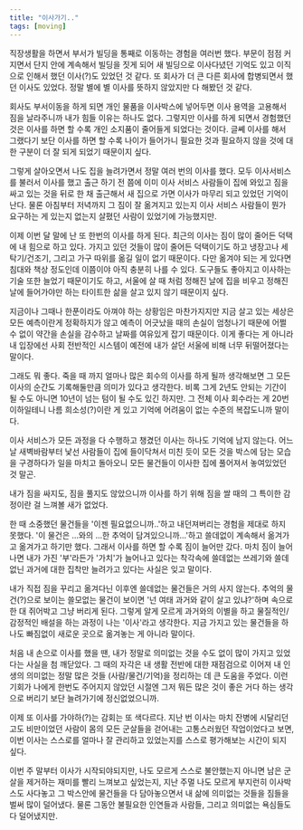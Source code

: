 ```yaml
---
title: "이사가기.."
tags: [moving]
---
```


직장생활을 하면서 부서가 빌딩을 통째로 이동하는 경험을 여러번 했다. 부문이 점점 커지면서 단지 안에 계속해서 빌딩을 짓게 되어 새 빌딩으로 이사다녔던 기억도 있고 이직으로 인해서 했던 이사(?)도 있었던 것 같다. 또 회사가 더 큰 다른 회사에 합병되면서 했던 이사도 있었다. 정말 별에 별 이사를 뜻하지 않았지만 다 해봤던 것 같다. 

회사도 부서이동을 하게 되면 개인 물품을 이사박스에 넣어두면 이사 용역을 고용해서 짐을 날라주니까 내가 힘들 이유는 하나도 없다. 그렇지만 이사를 하게 되면서 경험했던 것은 이사를 하면 할 수록 개인 소지품이 줄어들게 되었다는 것이다. 글쎼 이사를 해서 그랬다기 보단 이사를 하면 할 수록 나이가 들어가니 필요한 것과 필요하지 않을 것에 대한 구분이 더 잘 되게 되었기 때문이지 싶다. 

그렇게 살아오면서 나도 집을 늘려가면서 정말 여러 번의 이사를 했다. 모두 이사서비스를 불러서 이사를 했고 출근 하기 전 쯤에 이미 이사 서비스 사람들이 집에 와있고 짐을 싸고 있는 것을 뒤로 한 채 출근해서 새 집으로 가면 이사가 마무리 되고 있었던 기억이 난다. 물론 아침부터 저녁까지 그 짐이 잘 옮겨지고 있는지 이사 서비스 사람들이 뭔가 요구하는 게 있는지 없는지 살폈던 사람이 있었기에 가능했지만.

이제 이번 달 말에 난 또 한번의 이사를 하게 된다. 최근의 이사는 짐이 많이 줄어든 덕택에 내 힘으로 하고 있다. 가지고 있던 것들이 많이 줄어든 덕택이기도 하고 냉장고나 세탁기/건조기, 그리고 가구 따위를 옮길 일이 없기 때문이다. 다만 옮겨야 되는 게 있다면 침대와 책상 정도인데 이쯤이야 아직 충분히 나를 수 있다. 도구들도 좋아지고 이사하는 기술 또한 늘었기 때문이기도 하고, 서울에 살 때 처럼 정해진 날에 집을 비우고 정해진 날에 들어가야만 하는 타이트한 삶을 살고 있지 않기 때문이지 싶다.

지금이나 그때나 한푼이라도 아껴야 하는 상황임은 마찬가지지만 지금 살고 있는 세상은 모든 예측이란게 정확하지가 않고 예측이 어긋났을 때의 손실이 엄청나기 때문에 어쩔 수 없이 약간을 손실을 감수하고 날짜를 여유있게 잡기 때문이다. 이게 좋다는 게 아니라 내 입장에선 사회 전반적인 시스템이 예전에 내가 살던 서울에 비해 너무 뒤떨어졌다는 말이다.

그래도 뭐 좋다. 죽을 때 까지 얼마나 많은 회수의 이사를 하게 될까 생각해보면 그 모든 이사의 순간도 기록해둘만큼 의미가 있다고 생각한다. 비록 그게 2년도 안되는 기간이 될 수도 아니면 10년이 넘는 텀이 될 수도 있긴 하지만. 그 전체 이사 회수라는 게 20번 이하일테니 나름 희소성(?)이란 게 있고 기억에 어려움이 없는 수준의 복잡도니까 말이다.

이사 서비스가 모든 과정을 다 수행하고 챙겼던 이사는 하나도 기억에 남지 않는다. 어느 날 새벽바람부터 낯선 사람들이 집에 들이닥쳐서 미친 듯이 모든 것을 박스에 담는 모습을 구경하다가 일을 마치고 돌아오니 모든 물건들이 이사한 집에 풀어져서 놓여있었던 것 말곤.

내가 짐을 싸지도, 짐을 풀지도 않았으니까 이사를 하기 위해 짐을 쌀 때의 그 특이한 감정이란 걸 느껴볼 새가 없었다. 

한 때 소중했던 물건들을 '이젠 필요없으니까..'하고 내던져버리는 경험을 제대로 하지 못했다. '이 물건은 ...와의 ...한 추억이 담겨있으니까...'하고 쓸데없이 계속해서 옮겨가고 옮겨가고 하기만 했다. 그래서 이사를 하면 할 수록 짐이 늘어만 갔다. 마치 짐이 늘어나면 내가 가진 '부'라든가 '가치'가 늘어나고 있다는 착각속에 쓸데없는 쓰레기와 쓸데없닌 과거에 대한 집착만 늘려가고 있다는 사실은 잊고 말이다. 

내가 직접 짐을 꾸리고 옮겨다닌 이후엔 쓸데없는 물건들은 거의 사지 않는다. 추억의 물건(?)으로 보이는 쓸모없는 물건이 보이면 '넌 여태 과거와 같이 살고 있냐?'하며 속으로 한 대 쥐어박고 그냥 버리게 된다. 그렇게 알게 모르게 과거와의 이별을 하고 물질적인/감정적인 배설을 하는 과정이 나는 '이사'라고 생각한다. 지금 가지고 있는 물건들을 하나도 빠짐없이 새로운 곳으로 옮겨놓는 게 아니라 말이다. 

처음 내 손으로 이사를 했을 땐, 내가 정말로 의미없는 것을 수도 없이 많이 가지고 있었다는 사실을 첨 깨닫았다. 그 때의 자각은 내 생활 전반에 대한 재점검으로 이어져 내 인생의 의미없는 정말 많은 것들 (사람/물건/기억)을 정리하는 데 큰 도움을 주었다. 이런 기회가 나에게 한번도 주어지지 않았던 시절엔 그저 뭐든 많은 것이 좋은 거다 하는 생각으로 버리기 보단 늘려가기에 정신없었으니까.

이제 또 이사를 가야하(?)는 감회는 또 색다르다. 지난 번 이사는 마치 잔병에 시달리던 고도 비만이었던 사람이 몸의 모든 군살들을 걷어내는 고통스러웠던 작업이었다고 보면, 이번 이사는 스스로를 얼마나 잘 관리하고 있었는지를 스스로 평가해보는 시간이 되지 싶다. 

이번 주 말부터 이사가 시작되야되지만, 나도 모르게 스스로 불안했는지 아니면 남은 군살을 제거하는 재미를 빨리 느껴보고 싶었는지, 지난 주멀 나도 모르게 부지런히 이사박스도 사다놓고 그 박스안에 물건들을 다 담아놓으면서 내 삶에 의미없는 것들을 짐들을 벌써 많이 덜어냈다. 물론 그동안 불필요한 인연들과 사람들, 그리고 의미없는 욕심들도 다 덜어냈지만. 
